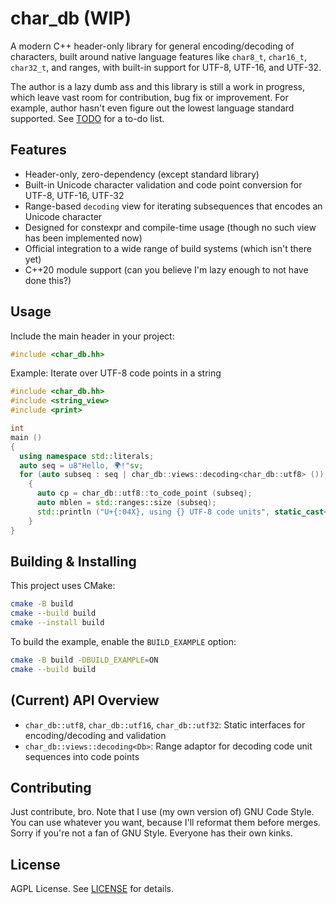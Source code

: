 # char_db (WIP)

A modern C++ header-only library for general encoding/decoding of characters, built around native language features
like `char8_t`, `char16_t`, `char32_t`, and ranges, with built-in support for UTF-8, UTF-16, and UTF-32.

The author is a lazy dumb ass and this library is still a work in progress, which leave vast room for contribution, bug
fix or improvement. For example, author hasn't even figure out the lowest language standard supported. See
[TODO](TODO.md) for a to-do list.

## Features

- Header-only, zero-dependency (except standard library)
- Built-in Unicode character validation and code point conversion for UTF-8, UTF-16, UTF-32
- Range-based `decoding` view for iterating subsequences that encodes an Unicode character
- Designed for constexpr and compile-time usage (though no such view has been implemented now)
- Official integration to a wide range of build systems (which isn't there yet)
- C++20 module support (can you believe I'm lazy enough to not have done this?)

## Usage

Include the main header in your project:

```cpp
#include <char_db.hh>
```

Example: Iterate over UTF-8 code points in a string

```cpp
#include <char_db.hh>
#include <string_view>
#include <print>

int
main ()
{
  using namespace std::literals;
  auto seq = u8"Hello, 🌍!"sv;
  for (auto subseq : seq | char_db::views::decoding<char_db::utf8> ())
    {
      auto cp = char_db::utf8::to_code_point (subseq);
      auto mblen = std::ranges::size (subseq);
      std::println ("U+{:04X}, using {} UTF-8 code units", static_cast<std::uint32_t>(cp), mblen);
    }
}
```

## Building & Installing

This project uses CMake:

```sh
cmake -B build
cmake --build build
cmake --install build
```

To build the example, enable the `BUILD_EXAMPLE` option:

```sh
cmake -B build -DBUILD_EXAMPLE=ON
cmake --build build
```

## (Current) API Overview

- `char_db::utf8`, `char_db::utf16`, `char_db::utf32`: Static interfaces for encoding/decoding and validation
- `char_db::views::decoding<Db>`: Range adaptor for decoding code unit sequences into code points

## Contributing

Just contribute, bro. Note that I use (my own version of) GNU Code Style. You can use whatever you want, because
I'll reformat them before merges. Sorry if you're not a fan of GNU Style. Everyone has their own kinks.

## License

AGPL License. See [LICENSE](LICENSE) for details.
